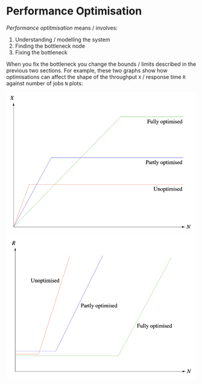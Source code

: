 # Performance Optimisation

_Performance optitmisation_ means / involves:

1. Understanding / modelling the system
2. Finding the bottleneck node
3. Fixing the bottleneck

When you fix the bottleneck you change the bounds / limits described in the previous two sections. For example, these two graphs show how optimisations can affect the shape of the throughput `X` / response time `R` against number of jobs `N` plots:

![](./images/throughput-optimisation-plot.png)
![](./images/response-time-optimisation-plot.png)

